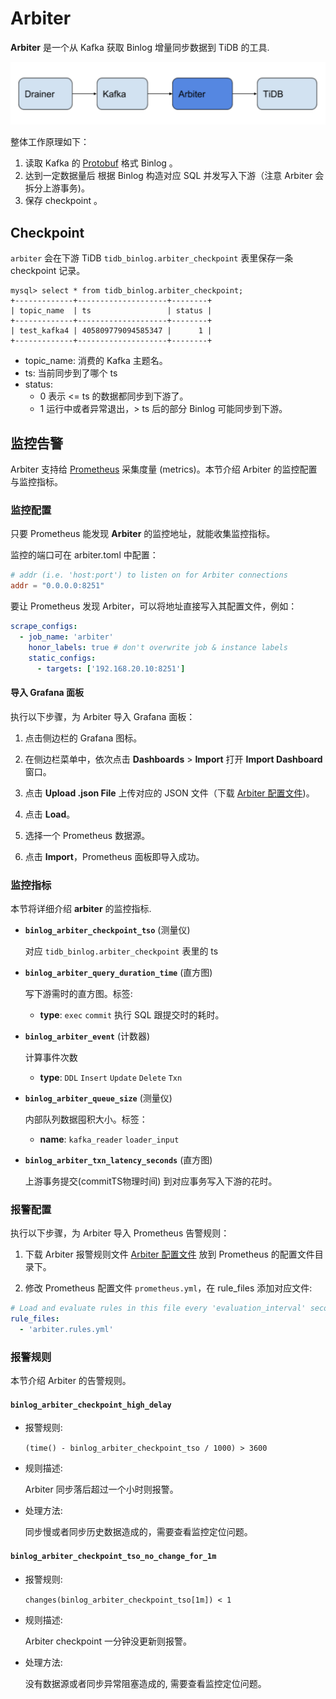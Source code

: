 Arbiter
==========

**Arbiter** 是一个从 Kafka 获取 Binlog 增量同步数据到 TiDB 的工具.

![](./arbiter.png)

整体工作原理如下：

1. 读取 Kafka 的 [Protobuf](https://github.com/pingcap/tidb-tools/blob/master/tidb-binlog/proto/proto/binlog.proto) 格式 Binlog 。
2. 达到一定数据量后 根据 Binlog 构造对应 SQL 并发写入下游（注意 Arbiter 会拆分上游事务)。
3. 保存 checkpoint 。


## Checkpoint
`arbiter` 会在下游 TiDB `tidb_binlog.arbiter_checkpoint` 表里保存一条 checkpoint 记录。
```
mysql> select * from tidb_binlog.arbiter_checkpoint;
+-------------+--------------------+--------+
| topic_name  | ts                 | status |
+-------------+--------------------+--------+
| test_kafka4 | 405809779094585347 |      1 |
+-------------+--------------------+--------+
```
- topic_name: 消费的 Kafka 主题名。
- ts: 当前同步到了哪个 ts
- status:
	* 0
	表示 <= ts 的数据都同步到下游了。
	* 1
	运行中或者异常退出，> ts 后的部分 Binlog 可能同步到下游。



## 监控告警

Arbiter 支持给 [Prometheus](https://prometheus.io/) 采集度量 (metrics)。本节介绍 Arbiter 的监控配置与监控指标。

### 监控配置

只要 Prometheus 能发现 **Arbiter** 的监控地址，就能收集监控指标。

监控的端口可在 arbiter.toml 中配置：

```toml
# addr (i.e. 'host:port') to listen on for Arbiter connections
addr = "0.0.0.0:8251"
```

要让 Prometheus 发现 Arbiter，可以将地址直接写入其配置文件，例如：
```yml
scrape_configs:
  - job_name: 'arbiter'
    honor_labels: true # don't overwrite job & instance labels
    static_configs:
      - targets: ['192.168.20.10:8251']
```

#### 导入 Grafana 面板

执行以下步骤，为 Arbiter 导入 Grafana 面板：

1. 点击侧边栏的 Grafana 图标。

2. 在侧边栏菜单中，依次点击 **Dashboards** > **Import** 打开 **Import Dashboard** 窗口。

3. 点击 **Upload .json File** 上传对应的 JSON 文件（下载 [Arbiter 配置文件](./arbiter.json))。

4. 点击 **Load**。

5. 选择一个 Prometheus 数据源。

6. 点击 **Import**，Prometheus 面板即导入成功。

### 监控指标

本节将详细介绍 **arbiter** 的监控指标.

* **`binlog_arbiter_checkpoint_tso`** (测量仪)

	对应 `tidb_binlog.arbiter_checkpoint` 表里的 ts

* **`binlog_arbiter_query_duration_time`** (直方图)

	写下游需时的直方图。标签:

	* **type**: `exec` `commit` 执行 SQL 跟提交时的耗时。

* **`binlog_arbiter_event`** (计数器)

	计算事件次数

	* **type**: `DDL` `Insert` `Update` `Delete` `Txn`

* **`binlog_arbiter_queue_size`** (测量仪)

	内部队列数据囤积大小。标签：
	
	* **name**: `kafka_reader` `loader_input`

* **`binlog_arbiter_txn_latency_seconds`** (直方图)

	上游事务提交(commitTS物理时间) 到对应事务写入下游的花时。

### 报警配置

执行以下步骤，为 Arbiter 导入 Prometheus 告警规则：

1. 下载 Arbiter 报警规则文件 [Arbiter 配置文件](./arbiter.rules.yml) 放到 Prometheus 的配置文件目录下。

2. 修改 Prometheus 配置文件 `prometheus.yml`，在 rule_files 添加对应文件:

```yml
# Load and evaluate rules in this file every 'evaluation_interval' seconds.
rule_files:
  - 'arbiter.rules.yml'
```

### 报警规则

本节介绍 Arbiter 的告警规则。

#### `binlog_arbiter_checkpoint_high_delay`

* 报警规则:

    `(time() - binlog_arbiter_checkpoint_tso / 1000) > 3600`

* 规则描述:

    Arbiter 同步落后超过一个小时则报警。

* 处理方法:

    同步慢或者同步历史数据造成的，需要查看监控定位问题。

#### `binlog_arbiter_checkpoint_tso_no_change_for_1m`

* 报警规则:

    `changes(binlog_arbiter_checkpoint_tso[1m]) < 1`

* 规则描述:

    Arbiter checkpoint 一分钟没更新则报警。

* 处理方法:

    没有数据源或者同步异常阻塞造成的, 需要查看监控定位问题。

